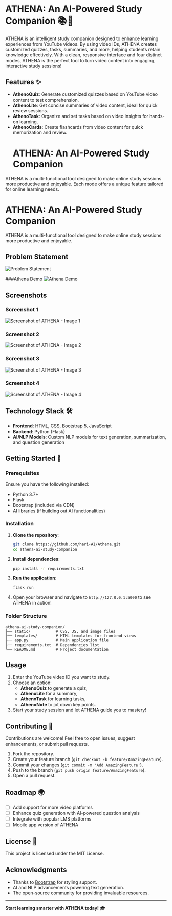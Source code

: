 

# ATHENA: An AI-Powered Study Companion 📚🤖

ATHENA is an intelligent study companion designed to enhance learning experiences from YouTube videos. By using video IDs, ATHENA creates customized quizzes, tasks, summaries, and more, helping students retain knowledge effectively. With a clean, responsive interface and four distinct modes, ATHENA is the perfect tool to turn video content into engaging, interactive study sessions!

## Features ✨

- **AthenoQuiz**: Generate customized quizzes based on YouTube video content to test comprehension.
- **AthenoLite**: Get concise summaries of video content, ideal for quick review sessions.
- **AthenoTask**: Organize and set tasks based on video insights for hands-on learning.
- **AthenoCards**: Create flashcards from video content for quick memorization and review.
  # ATHENA: An AI-Powered Study Companion

ATHENA is a multi-functional tool designed to make online study sessions more productive and enjoyable. Each mode offers a unique feature tailored for online learning needs.

# ATHENA: An AI-Powered Study Companion

ATHENA is a multi-functional tool designed to make online study sessions more productive and enjoyable.

## Problem Statement

![Problem Statement](https://github.com/harih-AI/Athena/raw/main/Screenshot%202024-11-08%20074437.png)

###Athena Demo
![Athena Demo](https://github.com/harih-AI/Athena/blob/main/NewProject-MadewithClipchamp-ezgif.com-video-to-gif-converter.gif)


## Screenshots

### Screenshot 1
![Screenshot of ATHENA - Image 1](https://github.com/harih-AI/Athena/raw/main/Screenshot%202024-10-24%20193829.png)

### Screenshot 2
![Screenshot of ATHENA - Image 2](https://github.com/harih-AI/Athena/raw/main/Screenshot%202024-11-08%20065510.png)

### Screenshot 3
![Screenshot of ATHENA - Image 3](https://github.com/harih-AI/Athena/raw/main/Screenshot%202024-11-08%20065606.png)

### Screenshot 4
![Screenshot of ATHENA - Image 4](https://github.com/harih-AI/Athena/raw/main/Screenshot%202024-10-24%20194403.png)



## Technology Stack 🛠️

- **Frontend**: HTML, CSS, Bootstrap 5, JavaScript
- **Backend**: Python (Flask)
- **AI/NLP Models**: Custom NLP models for text generation, summarization, and question generation

## Getting Started 🚀

### Prerequisites

Ensure you have the following installed:

- Python 3.7+
- Flask
- Bootstrap (included via CDN)
-  AI libraries (if building out AI functionalities)

### Installation

1. **Clone the repository**:

   ```bash
   git clone https://github.com/hari-AI/Athena.git
   cd athena-ai-study-companion
   ```

2. **Install dependencies**:

   ```bash
   pip install -r requirements.txt
   ```

3. **Run the application**:

   ```bash
   flask run
   ```

4. Open your browser and navigate to `http://127.0.0.1:5000` to see ATHENA in action!

### Folder Structure

```
athena-ai-study-companion/
├── static/           # CSS, JS, and image files
├── templates/        # HTML templates for frontend views
├── app.py            # Main application file
├── requirements.txt  # Dependencies list
└── README.md         # Project documentation
```

## Usage

1. Enter the YouTube video ID you want to study.
2. Choose an option:
   - **AthenoQuiz** to generate a quiz,
   - **AthenoLite** for a summary,
   - **AthenoTask** for learning tasks,
   - **AthenoNote** to jot down key points.
3. Start your study session and let ATHENA guide you to mastery!

## Contributing 🤝

Contributions are welcome! Feel free to open issues, suggest enhancements, or submit pull requests.

1. Fork the repository.
2. Create your feature branch (`git checkout -b feature/AmazingFeature`).
3. Commit your changes (`git commit -m 'Add AmazingFeature'`).
4. Push to the branch (`git push origin feature/AmazingFeature`).
5. Open a pull request.

## Roadmap 🌍

- [ ] Add support for more video platforms
- [ ] Enhance quiz generation with AI-powered question analysis
- [ ] Integrate with popular LMS platforms
- [ ] Mobile app version of ATHENA

## License 📜

This project is licensed under the MIT License.

## Acknowledgments

- Thanks to [Bootstrap](https://getbootstrap.com/) for styling support.
- AI and NLP advancements powering text generation.
- The open-source community for providing invaluable resources.

---

**Start learning smarter with ATHENA today!** 🎓

